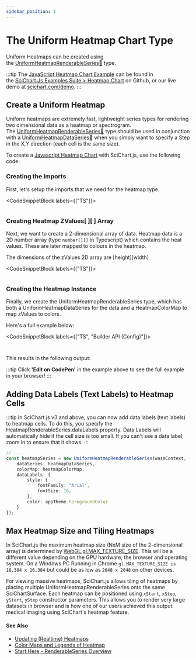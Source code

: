 ```yaml
---
sidebar_position: 1
---
```


# The Uniform Heatmap Chart Type

Uniform Heatmaps can be created using the [UniformHeatmapRenderableSeries:blue_book:](https://www.scichart.com/documentation/js/current/typedoc/classes/uniformheatmaprenderableseries.html) type.

:::tip
The [JavaScript Heatmap Chart Example](https://scichart.com/demo/javascript/heatmap-chart) can be found in the [SciChart.Js Examples Suite > Heatmap Chart](https://github.com/ABTSoftware/SciChart.JS.Examples/tree/master/Examples/src/components/Examples/Charts2D/BasicChartTypes/HeatmapChart) on Github, or our live demo at [scichart.com/demo](https://scichart.com/demo/javascript/heatmap-chart).
:::

<ChartFromSciChartDemo
    src="https://www.scichart.com/demo/iframe/heatmap-chart"
    title="Uniform Heatmap Series Chart"
/>

## Create a Uniform Heatmap

Uniform heatmaps are extremely fast, lightweight series types for rendering two dimensional data as a heatmap or spectrogram. The [UniformHeatmapRenderableSeries:blue_book:](https://www.scichart.com/documentation/js/current/typedoc/classes/uniformheatmaprenderableseries.html) type should be used in conjunction with a [UniformHeatmapDataSeries:blue_book:](https://www.scichart.com/documentation/js/current/typedoc/classes/uniformheatmapdataseries.html) when you simply want to specify a Step in the X,Y direction (each cell is the same size).

To create a [Javascript Heatmap Chart](https://scichart.com/demo/javascript-heatmap-chart) with SciChart.js, use the following code:

### Creating the Imports

First, let's setup the imports that we need for the heatmap type.

<CodeSnippetBlock labels={["TS"]}>
```ts {5-7} showLineNumbers file=./demo.ts start=#region_A_start end=#region_A_end
```
</CodeSnippetBlock>

### Creating Heatmap ZValues\[ \]\[ \] Array

Next, we want to create a 2-dimensional array of data. Heatmap data is a 2D number array (type `number[][]` in Typescript) which contains the heat values. These are later mapped to colours in the heatmap.

The dimensions of the zValues 2D array are \[height\]\[width\]  

<CodeSnippetBlock labels={["TS"]}>
```ts {18} showLineNumbers file=./demo.ts start=#region_B_start end=#region_B_end
```
</CodeSnippetBlock>

### Creating the Heatmap Instance

Finally, we create the UniformHeatmapRenderableSeries type, which has both a UniformHeatmapDataSeries for the data and a HeatmapColorMap to map zValues to colors.

Here's a full example below:

<CodeSnippetBlock labels={["TS", "Builder API (Config)"]}>
```ts {3-11,15-27} showLineNumbers file=./demo.ts start=#region_C_start end=#region_C_end
```
```ts {8,10-18,24-34} showLineNumbers file=./demo.ts start=#region_D_start end=#region_D_end
```
</CodeSnippetBlock>

This results in the following output:

<LiveDocSnippet name="./demo" />

:::tip
Click **'Edit on CodePen'** in the example above to see the full example in your browser!
:::

## Adding Data Labels (Text Labels) to Heatmap Cells

:::tip
In SciChart.js v3 and above, you can now add data labels (text labels) to heatmap cells. To do this, you specify the HeatmapRenderableSeries.dataLabels property.
Data Labels will automatically hide if the cell size is too small. If you can't see a data label, zoom in to ensure that it shows.
:::

```ts showLineNumbers {5-11}
// ...
const heatmapSeries = new UniformHeatmapRenderableSeries(wasmContext, {
    dataSeries: heatmapDataSeries,
    colorMap: heatmapColorMap,
    dataLabels: {
        style: {
            fontFamily: "Arial",
            fontSize: 16,
        },
        color: appTheme.ForegroundColor
    }
});
```

## Max Heatmap Size and Tiling Heatmaps

In SciChart.js the maximum heatmap size (NxM size of the 2-dimensional array) is determined by [WebGL gl.MAX\_TEXTURE\_SIZE](https://stackoverflow.com/a/46109824). This will be a different value depending on the GPU hardware, the browser and operating system. On a Windows PC Running in Chrome `gl.MAX_TEXTURE_SIZE is 16,384 x 16,384` but could be as low as `2048 x 2048` on other devices.

For viewing massive heatmaps, SciChart.js allows tiling of heatmaps by placing multiple UniformHeatmapRenderableSeries onto the same SciChartSurface. Each heatmap can be positioned using `xStart`, `xStep`, `yStart`, `yStep` constructor parameters. This allows you to render very large datasets in browser and is how one of our users achieved this output: medical imaging using SciChart's heatmap feature.

#### See Also

* [Updating (Realtime) Heatmaps](/2d-charts/chart-types/uniform-heatmap-renderable-series/updating-realtime)
* [Color Maps and Legends of Heatmap](/2d-charts/chart-types/uniform-heatmap-renderable-series/color-maps-and-legends)
* [Start Here - RenderableSeries Overview](/2d-charts/chart-types/renderable-series-api-overview)